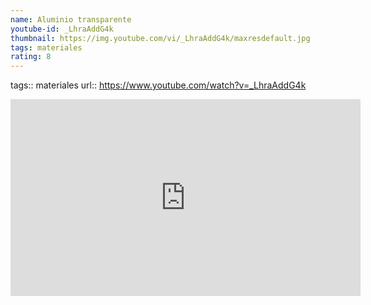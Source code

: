 ```yaml
---
name: Aluminio transparente
youtube-id: _LhraAddG4k
thumbnail: https://img.youtube.com/vi/_LhraAddG4k/maxresdefault.jpg
tags: materiales
rating: 8
---
```

tags:: materiales
url:: https://www.youtube.com/watch?v=_LhraAddG4k

<iframe width='560' height='315' src='https://www.youtube.com/embed/_LhraAddG4k' title='YouTube video player' frameborder='0' allow='accelerometer; autoplay; clipboard-write; encrypted-media; gyroscope; picture-in-picture; web-share' allowfullscreen></iframe>


